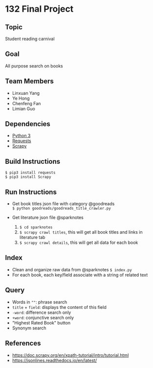 # 132 Final Project

## Topic
Student reading carnival

## Goal
All purpose search on books

## Team Members 
- Linxuan Yang
- Ye Hong
- Chenfeng Fan 
- Limian Guo 

## Dependencies
- [Python 3](https://www.python.org/)
- [Requests](https://2.python-requests.org//en/master/)
- [Scrapy](https://docs.scrapy.org/en/latest/)

## Build Instructions
```$ pip3 install requests```  
```$ pip3 install Scrapy```

## Run Instructions
- Get book titles json file with category @goodreads  
```$ python goodreads/goodreads_title_crawler.py```

- Get literature json file @sparknotes  
    1. ```$ cd sparknotes```
    2. ```$ scrapy crawl titles```, this will get all book titles and links in literature tab
    3. ```$ scrapy crawl details```, this will get all data for each book
## Index
- Clean and organize raw data from @sparknotes
```$ index.py```
- For each book, each key/field associate with a string of related text

## Query
- Words in ```""```: phrase search
- ```title``` +  ```field```: displays the content of this field
- ```-word```: difference search only
- ```+word```: conjunctive search only
- "Highest Rated Book" button
- Synonym search

## References
- https://doc.scrapy.org/en/xpath-tutorial/intro/tutorial.html
- https://jsonlines.readthedocs.io/en/latest/
